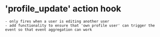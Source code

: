 
# 'profile_update' action hook 

    - only fires when a user is editing another user
    - add functionality to ensure that 'own profile user' can trigger the event so that event aggregation can work

